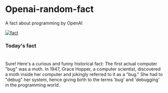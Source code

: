 
# Openai-random-fact
 A fact about programming by OpenAI

[![fact](https://github.com/MarioVidoni/openai-daily-fact/actions/workflows/main.yml/badge.svg)](https://github.com/MarioVidoni/openai-daily-fact/actions/workflows/main.yml)

### Today's fact
# 
Sure! Here's a curious and funny historical fact: The first actual computer "bug" was a moth. In 1947, Grace Hopper, a computer scientist, discovered a moth inside her computer and jokingly referred to it as a "bug." She had to "debug" her system, hence giving birth to the terms 'bug' and 'debugging' in the programming world.